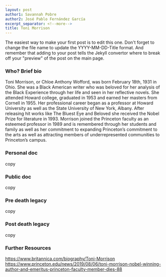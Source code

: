 ```yaml
---
layout: post
author1: Savannah Pobre
author2: José Pablo Fernández García
excerpt_separator: <!--more-->
title: Toni Morrison
---
```


The easiest way to make your first post is to edit this one. Don't forget to change the file name to update the YYYY-MM-DD-Title format. And remember that adding <!--more--> to your post tells the Jekyll convertor where to break off your "preview" of the post on the main page.

### Who? Brief bio ###
Toni Morrison, or Chloe Anthony Wofford, was born February 18th, 1931 in Ohio. She was a Black American writer who was beloved for her analysis of the Black Experience through her life and seen in her reflective novels. She attended Howard college, graduated in 1953 and earned her masters from Cornell in 1955. Her professional career began as a professor at Howard University as well as the State University of New York, Albany. After releasing hit works like The Bluest Eye and Beloved she received the Nobel Prize for literature in 1993. Morrison joined the Princeton faculty as an esteemed professor in 1989 and is remembered through her students and family as well as her commitment to expanding Princeton’s commitment to the arts as well as attracting members of underrepresented communities to Princeton’s campus.

### Personal doc ###
copy

### Public doc ###
copy

### Pre death legacy ###
copy

### Post death legacy ###
copy

### Further Resources ###
https://www.britannica.com/biography/Toni-Morrison
https://www.princeton.edu/news/2019/08/06/toni-morrison-nobel-winning-author-and-emeritus-princeton-faculty-member-dies-88 
